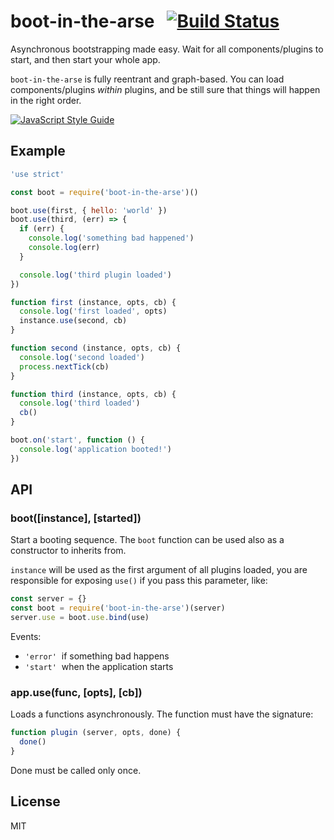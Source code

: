 # boot-in-the-arse &nbsp;&nbsp;[![Build Status](https://travis-ci.org/mcollina/boot-in-the-arse.svg)](https://travis-ci.org/mcollina/boot-in-the-arse)

Asynchronous bootstrapping made easy. Wait for all components/plugins to start, and then start your whole app.

`boot-in-the-arse` is fully reentrant and graph-based. You can load
components/plugins _within_ plugins, and be still sure that things will
happen in the right order.

[![JavaScript Style Guide](https://cdn.rawgit.com/feross/standard/master/badge.svg)](https://github.com/feross/standard)

## Example

```js
'use strict'

const boot = require('boot-in-the-arse')()

boot.use(first, { hello: 'world' })
boot.use(third, (err) => {
  if (err) {
    console.log('something bad happened')
    console.log(err)
  }

  console.log('third plugin loaded')
})

function first (instance, opts, cb) {
  console.log('first loaded', opts)
  instance.use(second, cb)
}

function second (instance, opts, cb) {
  console.log('second loaded')
  process.nextTick(cb)
}

function third (instance, opts, cb) {
  console.log('third loaded')
  cb()
}

boot.on('start', function () {
  console.log('application booted!')
})
```

## API

### boot([instance], [started])

Start a booting sequence. The `boot` function can be used also as a
constructor to inherits from.

`instance` will be used as the first
argument of all plugins loaded, you are responsible for exposing
`use()` if you pass this parameter, like:

```js
const server = {}
const boot = require('boot-in-the-arse')(server)
server.use = boot.use.bind(use)
```

Events:

* `'error'`  if something bad happens
* `'start'`  when the application starts

### app.use(func, [opts], [cb])

Loads a functions asynchronously. The function must have the
signature:

```js
function plugin (server, opts, done) {
  done()
}
```

Done must be called only once.

## License

MIT
